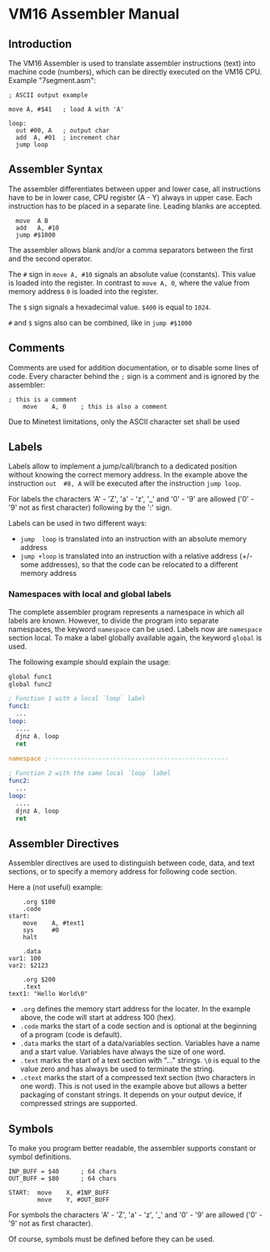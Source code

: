 # VM16 Assembler Manual



## Introduction

The VM16 Assembler is used to translate assembler instructions (text) into machine code (numbers), which can be directly executed on the VM16 CPU. Example "7segment.asm":

```assembly
; ASCII output example

move A, #$41   ; load A with 'A'

loop:
  out #00, A   ; output char
  add  A, #01  ; increment char
  jump loop
```



## Assembler Syntax

The assembler differentiates between upper and lower case, all instructions have to be in lower case, CPU register (A - Y) always in upper case. Each instruction has to be placed in a separate line. Leading blanks are accepted.

```assembly
  move  A B
  add   A, #10
  jump #$1000
```

The assembler allows blank and/or a comma separators between the first and the second operator.

The `#` sign in `move A, #10` signals an absolute value (constants). This value is loaded into the register. In contrast to `move A, 0`, where the value from memory address `0` is loaded into the register.

The `$` sign signals a hexadecimal value. `$400` is equal to `1024`.

`#` and `$` signs also can be combined, like in `jump #$1000`



## Comments

Comments are used for addition documentation, or to disable some lines of code. Every character behind the `;` sign is a comment and is ignored by the assembler:

```assembly
; this is a comment
    move    A, 0    ; this is also a comment
```

Due to Minetest limitations, only the ASCII character set shall be used



## Labels

Labels allow to implement a jump/call/branch to a dedicated position without knowing the correct memory address. 
In the example above the instruction `out  #8, A` will be executed after the instruction `jump loop`.  

For labels  the characters 'A' - 'Z', 'a' - 'z',  '_' and '0' - '9' are allowed ('0' - '9' not as first character) following by the ':' sign.

Labels can be used in two different ways:

- `jump  loop` is translated into an instruction with an absolute memory address
- `jump +loop` is translated into an instruction with a relative address (+/- some addresses), so that the code can be relocated to a different memory address

### Namespaces with local and global labels

The complete assembler program represents a namespace in which all labels are known. However, to divide the program into separate namespaces, the keyword `namespace` can be used. Labels now are `namespace` section local. To make a label globally available again, the keyword `global` is used.

The following example should explain the usage:

```asm
global func1
global func2

; Function 1 with a local `loop` label
func1:
  ...
loop:
  ....
  djnz A, loop
  ret
  
namespace ;--------------------------------------------------

; Function 2 with the same local `loop` label
func2:
  ...
loop:
  ....
  djnz A, loop
  ret
```



## Assembler Directives

Assembler directives are used to distinguish between code, data, and text sections, or to specify a memory address for following code section.

Here a (not useful) example:

```assembly
    .org $100
    .code
start: 
    move    A, #text1
    sys     #0
    halt
        
    .data
var1: 100
var2: $2123

    .org $200
    .text
text1: "Hello World\0"
```

- `.org` defines the memory start address for the locater. In the example above, the code will start at address 100 (hex).
- `.code` marks the start of a code section and is optional at the beginning of a program (code is default).
- `.data` marks the start of a data/variables section.  Variables have a name and a start value. Variables have always the size of one word.
- `.text` marks the start of a text section with "..." strings. `\0` is equal to the value zero and has always be used to terminate the string.
- `.ctext` marks the start of a compressed text section (two characters in one word). This is not used in the example above but allows a better packaging of constant strings. It depends on your output device, if  compressed strings are supported.



## Symbols

To make you program better readable, the assembler supports constant or symbol definitions.

```assembly
INP_BUFF = $40      ; 64 chars
OUT_BUFF = $80      ; 64 chars

START:  move    X, #INP_BUFF
        move    Y, #OUT_BUFF
```

For symbols  the characters 'A' - 'Z', 'a' - 'z',  '_' and '0' - '9' are allowed ('0' - '9' not as first character).

Of course, symbols must be defined before they can be used.

